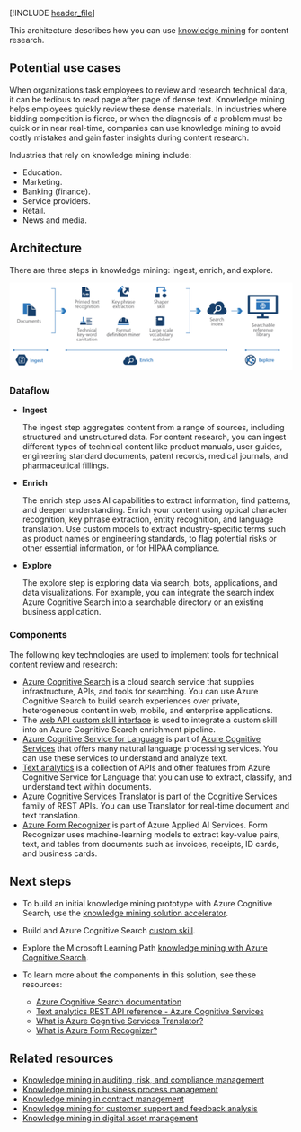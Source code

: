 <!-- cSpell:ignore pracjain -->

[!INCLUDE [header_file](../../../includes/sol-idea-header.md)]

This architecture describes how you can use [knowledge mining](https://azure.microsoft.com/solutions/knowledge-mining) for content research.

## Potential use cases

When organizations task employees to review and research technical data, it can be tedious to read page after page of dense text. Knowledge mining helps employees quickly review these dense materials. In industries where bidding competition is fierce, or when the diagnosis of a problem must be quick or in near real-time, companies can use knowledge mining to avoid costly mistakes and gain faster insights during content research.

Industries that rely on knowledge mining include:

- Education.
- Marketing.
- Banking (finance).
- Service providers.
- Retail.
- News and media.

## Architecture

There are three steps in knowledge mining: ingest, enrich, and explore.

![Architecture diagram: knowledge mining in content research, with three steps: ingest, enrich, and explore.](../media/knowledge-mining-content-research.png)

### Dataflow

- **Ingest**

  The ingest step aggregates content from a range of sources, including structured and unstructured data. For content research, you can ingest different types of technical content like product manuals, user guides, engineering standard documents, patent records, medical journals, and pharmaceutical fillings.

- **Enrich**

  The enrich step uses AI capabilities to extract information, find patterns, and deepen understanding. Enrich your content using optical character recognition, key phrase extraction, entity recognition, and language translation. Use custom models to extract industry-specific terms such as product names or engineering standards, to flag potential risks or other essential information, or for HIPAA compliance.

- **Explore**

  The explore step is exploring data via search, bots, applications, and data visualizations. For example, you can integrate the search index Azure Cognitive Search into a searchable directory or an existing business application.

### Components

The following key technologies are used to implement tools for technical content review and research:

- [Azure Cognitive Search](https://azure.microsoft.com/services/search) is a cloud search service that supplies infrastructure, APIs, and tools for searching. You can use Azure Cognitive Search to build search experiences over private, heterogeneous content in web, mobile, and enterprise applications.
- The [web API custom skill interface](/azure/search/cognitive-search-custom-skill-interface) is used to integrate a custom skill into an Azure Cognitive Search enrichment pipeline.
- [Azure Cognitive Service for Language](https://azure.microsoft.com/services/cognitive-services/language-service) is part of [Azure Cognitive Services](https://azure.microsoft.com/services/cognitive-services) that offers many natural language processing services. You can use these services to understand and analyze text.
- [Text analytics](https://azure.microsoft.com/services/cognitive-services/text-analytics) is a collection of APIs and other features from Azure Cognitive Service for Language that you can use to extract, classify, and understand text within documents.
- [Azure Cognitive Services Translator](https://azure.microsoft.com/services/cognitive-services/translator) is part of the Cognitive Services family of REST APIs. You can use Translator for real-time document and text translation.
- [Azure Form Recognizer](https://azure.microsoft.com/services/cognitive-services/form-recognizer) is part of Azure Applied AI Services. Form Recognizer uses machine-learning models to extract key-value pairs, text, and tables from documents such as invoices, receipts, ID cards, and business cards.

## Next steps

- To build an initial knowledge mining prototype with Azure Cognitive Search, use the [knowledge mining solution accelerator](/samples/azure-samples/azure-search-knowledge-mining/azure-search-knowledge-mining).
- Build and Azure Cognitive Search [custom skill](/azure/search/cognitive-search-custom-skill-interface).
- Explore the Microsoft Learning Path [knowledge mining with Azure Cognitive Search](/learn/paths/implement-knowledge-mining-azure-cognitive-search).
- To learn more about the components in this solution, see these resources:

  - [Azure Cognitive Search documentation](/azure/search)
  - [Text analytics REST API reference - Azure Cognitive Services](/rest/api/cognitiveservices-textanalytics)
  - [What is Azure Cognitive Services Translator?](/azure/cognitive-services/translator/translator-overview)
  - [What is Azure Form Recognizer?](/azure/applied-ai-services/form-recognizer/overview)

## Related resources

- [Knowledge mining in auditing, risk, and compliance management](./auditing-and-risk-compliance.yml)
- [Knowledge mining in business process management](./business-process-management.yml)
- [Knowledge mining in contract management](./contract-management.yml)
- [Knowledge mining for customer support and feedback analysis](./customer-feedback-and-analytics.yml)
- [Knowledge mining in digital asset management](./digital-asset-management.yml)
